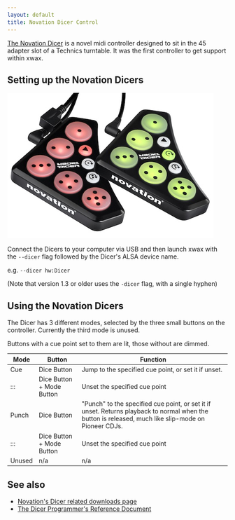 ```yaml
---
layout: default
title: Novation Dicer Control
---
```


[The Novation Dicer](http://global.novationmusic.com/digital-dj/dicer) is a novel midi controller designed to sit in the 45 adapter slot of a Technics turntable. It was the first controller to get support within xwax.

## Setting up the Novation Dicers

![Novation Dicer](/images/dicer-pair.jpg)

Connect the Dicers to your computer via USB and then launch xwax with the `--dicer` flag followed by the Dicer's ALSA device name.

e.g. `--dicer hw:Dicer`

(Note that version 1.3 or older uses the `-dicer` flag, with a single hyphen)

## Using the Novation Dicers



The Dicer has 3 different modes, selected by the three small buttons on the controller. Currently the third mode is unused.

Buttons with a cue point set to them are lit, those without are dimmed.

|  Mode  |  Button  |  Function  |
|  ---   |  ---     |  ---       |
| Cue | Dice Button | Jump to the specified cue point, or set it if unset. |
| ::: | Dice Button + Mode Button | Unset the specified cue point |
| Punch | Dice Button | "Punch" to the specified cue point, or set it if unset. Returns playback to normal when the button is released, much like slip-mode on Pioneer CDJs. |
| ::: | Dice Button + Mode Button | Unset the specified cue point |
| Unused |  n/a  |  n/a  |


## See also

  * [ Novation's Dicer related downloads page](http://us.novationmusic.com/support/product-downloads?product=Dicer)
  * [ The Dicer Programmer's Reference Document](https://d19ulaff0trnck.cloudfront.net/sites/default/files/novation/downloads/4079/dicer-programmers-reference2.pdf)
